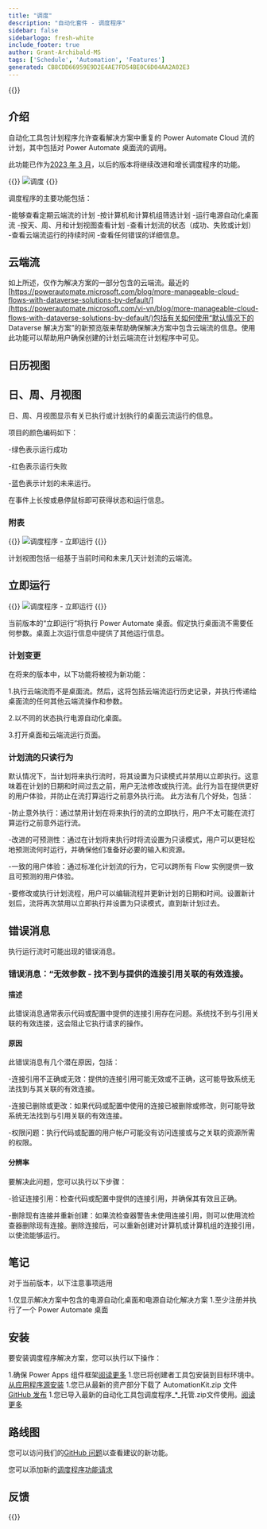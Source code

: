 ```yaml
---
title: "调度"
description: "自动化套件 - 调度程序"
sidebar: false
sidebarlogo: fresh-white
include_footer: true
author: Grant-Archibald-MS
tags: ['Schedule', 'Automation', 'Features']
generated: CB8CDD66959E9D2E4AE7FD54BE0C6D04AA2A02E3
---
```


{{<toc>}}

## 介绍

自动化工具包计划程序允许查看解决方案中重复的 Power Automate Cloud 流的计划，其中包括对 Power Automate 桌面流的调用。

此功能已作为[2023 年 3 月](/zh-hans/releases/march-2023)，以后的版本将继续改进和增长调度程序的功能。

{{<border>}}
![调度](/images/schedule.png)
{{</border>}}

调度程序的主要功能包括：

-能够查看定期云端流的计划
-按计算机和计算机组筛选计划
-运行电源自动化桌面流
-按天、周、月和计划视图查看计划
-查看计划流的状态（成功、失败或计划）
-查看云端流运行的持续时间
-查看任何错误的详细信息。

## 云端流

如上所述，仅作为解决方案的一部分包含的云端流。最近的[https://powerautomate.microsoft.com/blog/more-manageable-cloud-flows-with-dataverse-solutions-by-default/](https://powerautomate.microsoft.com/vi-vn/blog/more-manageable-cloud-flows-with-dataverse-solutions-by-default/)包括有关如何使用“默认情况下的 Dataverse 解决方案”的新预览版来帮助确保解决方案中包含云端流的信息。使用此功能可以帮助用户确保创建的计划云端流在计划程序中可见。

## 日历视图

## 日、周、月视图

日、周、月视图显示有关已执行或计划执行的桌面云流运行的信息。

项目的颜色编码如下：

-绿色表示运行成功

-红色表示运行失败

-蓝色表示计划的未来运行。

在事件上长按或悬停鼠标即可获得状态和运行信息。

### 附表

{{<border>}}
![调度程序 - 立即运行](/images/scheduler-schedule-view.png)
{{</border>}}

计划视图包括一组基于当前时间和未来几天计划流的云端流。

## 立即运行

{{<border>}}
![调度程序 - 立即运行](/images/scheduler-run-now.png)
{{</border>}}

当前版本的“立即运行”将执行 Power Automate 桌面。假定执行桌面流不需要任何参数。桌面上次运行信息中提供了其他运行信息。

### 计划变更

在将来的版本中，以下功能将被视为新功能：

1.执行云端流而不是桌面流。然后，这将包括云端流运行历史记录，并执行传递给桌面流的任何其他云端流操作和参数。

2.以不同的状态执行电源自动化桌面。

3.打开桌面和云端流运行页面。

### 计划流的只读行为

默认情况下，当计划将来执行流时，将其设置为只读模式并禁用以立即执行。这意味着在计划的日期和时间过去之前，用户无法修改或执行流。此行为旨在提供更好的用户体验，并防止在流打算运行之前意外执行流。
此方法有几个好处，包括：

-防止意外执行：通过禁用计划在将来执行的流的立即执行，用户不太可能在流打算运行之前意外运行流。

-改进的可预测性：通过在计划将来执行时将流设置为只读模式，用户可以更轻松地预测流何时运行，并确保他们准备好必要的输入和资源。

-一致的用户体验：通过标准化计划流的行为，它可以跨所有 Flow 实例提供一致且可预测的用户体验。

-要修改或执行计划流程，用户可以编辑流程并更新计划的日期和时间。设置新计划后，流将再次禁用以立即执行并设置为只读模式，直到新计划过去。

## 错误消息

执行运行流时可能出现的错误消息。

### 错误消息：“无效参数 - 找不到与提供的连接引用关联的有效连接。

#### 描述

此错误消息通常表示代码或配置中提供的连接引用存在问题。系统找不到与引用关联的有效连接，这会阻止它执行请求的操作。

#### 原因

此错误消息有几个潜在原因，包括：

-连接引用不正确或无效：提供的连接引用可能无效或不正确，这可能导致系统无法找到与其关联的有效连接。

-连接已删除或更改：如果代码或配置中使用的连接已被删除或修改，则可能导致系统无法找到与引用关联的有效连接。

-权限问题：执行代码或配置的用户帐户可能没有访问连接或与之关联的资源所需的权限。

#### 分辨率

要解决此问题，您可以执行以下步骤：

-验证连接引用：检查代码或配置中提供的连接引用，并确保其有效且正确。

-删除现有连接并重新创建：如果流检查器警告未使用连接引用，则可以使用流检查器删除现有连接。删除连接后，可以重新创建对计算机或计算机组的连接引用，以使流能够运行。

## 笔记

对于当前版本，以下注意事项适用

1.仅显示解决方案中包含的电源自动化桌面和电源自动化解决方案
1.至少注册并执行了一个 Power Automate 桌面

## 安装

要安装调度程序解决方案，您可以执行以下操作：

1.确保 Power Apps 组件框架<a href="https://learn.microsoft.com/en-us/power-apps/developer/component-framework/component-framework-for-canvas-apps#enable-the-power-apps-component-framework-feature" target="_blank">阅读更多</a>
1.您已将创建者工具包安装到目标环境中。<a href="https://appsource.microsoft.com/en-us/product/dynamics-365/microsoftpowercatarch.creatorkit1" target="_blank">从应用程序源安装</a>
1.您已从最新的资产部分下载了 AutomationKit.zip 文件<a href="https://github.com/microsoft/powercat-automation-kit/releases" target="_blank">GitHub 发布</a>
1.您已导入最新的自动化工具包调度程序_*_托管.zip文件使用。<a href='https://learn.microsoft.com/en-us/power-apps/maker/data-platform/import-update-export-solutions' target="_blank">阅读更多</a>

## 路线图

您可以访问我们的<a href="https://github.com/microsoft/powercat-automation-kit/issues?q=is%3Aissue+is%3Aopen+label%3Ascheduler" target="_blank">GitHub 问题</a>以查看建议的新功能。

您可以添加新的<a href="https://github.com/microsoft/powercat-automation-kit/issues/new?assignees=&labels=automation-kit%2Cenhancement%2Cscheduler&template=2-automation-kit-feature.yml&title=%5BAutomation+Kit+-+Feature%5D%3A+FEATURE+TITLE" target="_blank">调度程序功能请求</a>

## 反馈

{{<questions name="/content/zh-hans/features/scheduler.json" completed="感谢您提供反馈" showNavigationButtons="false" locale="zh-hans">}}

